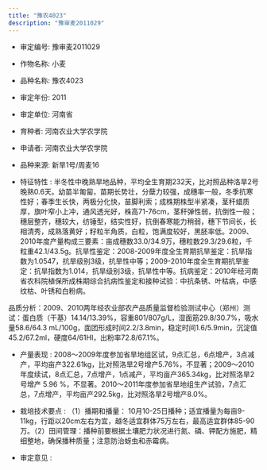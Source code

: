 ```yaml
---
title: "豫农4023"
description: "豫审麦2011029"
---
```

* 审定编号:  豫审麦2011029

*  作物名称:  小麦

*  品种名称:  豫农4023

*  审定年份:  2011

*  审定单位:  河南省

* 育种者:  河南农业大学农学院

*  申请者:  河南农业大学农学院

*  品种来源:  新旱1号/周麦16


*  特征特性 : 
半冬性中晚熟旱地品种，平均全生育期232天，比对照品种洛旱2号晚熟0.6天。幼苗半匍匐，苗期长势壮，分蘖力较强，成穗率一般，冬季抗寒性好；春季生长快，两极分化快，苗脚利索；成株期株型半紧凑，茎秆蜡质厚，旗叶窄小上冲，通风透光好，株高71-76cm，茎秆弹性弱，抗倒性一般；穗层整齐，穗较大，纺锤型，结实性好，抗倒春寒能力稍弱，穗下节间长，长相清秀，成熟落黄好；籽粒半角质，白粒，饱满度较好，黑胚率低。2009、2010年度产量构成三要素：亩成穗数33.0/34.9万，穗粒数29.3/29.6粒，千粒重42.1/43.5g。抗旱性鉴定：2008-2009年度全生育期抗旱鉴定：抗旱指数为1.0547，抗旱级别3级，抗旱性中等；2009-2010年度全生育期抗旱鉴定：抗旱指数为1.014，抗旱级别3级，抗旱性中等。抗病鉴定：2010年经河南省农科院植保所成株期综合抗病性鉴定和接种试验：中抗条锈、叶枯病，中感纹枯、叶锈和白粉病。
品质分析：2009、2010两年经农业部农产品质量监督检验测试中心（郑州）测试：蛋白质（干基）14.14/13.39%，容重801/807g/L，湿面筋29.8/30.7%，吸水量58.6/64.3 mL/100g，面团形成时间2.2/3.8min，稳定时间1.6/5.9min，沉淀值45.2/67.2ml，硬度64/61HI，出粉率72.8/67.1%。

 
*  产量表现 : 
2008～2009年度参加省旱地组区试，9点汇总，6点增产，3点减产，平均亩产322.61kg，比对照洛旱2号增产5.76%，不显著；2009～2010年度续试，8点汇总，7点增产，1点减产，平均亩产365.34kg，比对照洛旱2号增产 5.96 %，不显著。2010～2011年度参加省旱地组生产试验，7点汇总，7点增产，平均亩产292.5kg，比对照洛旱2号增产8.0%。


*  栽培技术要点 : 
（1）播期和播量： 10月10-25日播种；适宜播量为每亩9-11kg，行距以20cm左右为宜，越冬适宜群体75万左右，最高适宜群体85-90万。（2）田间管理：播种前要根据土壤肥力状况进行氮、磷、钾配方施肥，精细整地，确保播种质量；注意防治蚜虫和赤霉病。


*  审定意见 : 

